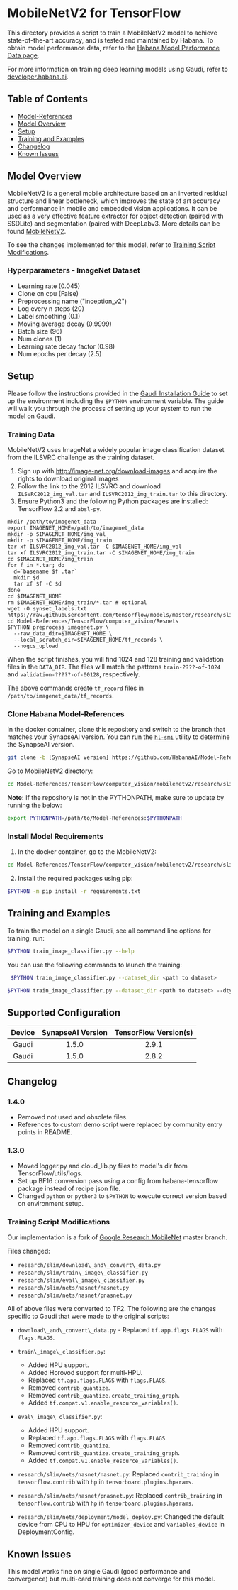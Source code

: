 # MobileNetV2 for TensorFlow

This directory provides a script to train a MobileNetV2 model to achieve state-of-the-art accuracy, and is tested and maintained by Habana. To obtain model performance data, refer to the [Habana Model Performance Data page](https://developer.habana.ai/resources/habana-training-models/#performance).

For more information on training deep learning models using Gaudi, refer to [developer.habana.ai](https://developer.habana.ai/resources/).

## Table of Contents

* [Model-References](../../../../../README.md)
* [Model Overview](#model-overview)
* [Setup](#setup)
* [Training and Examples](#training-and-examples)
* [Changelog](#changelog)
* [Known Issues](#known-issues)


## Model Overview

MobileNetV2 is a general mobile architecture based on an inverted residual structure and linear bottleneck, which improves the state of art accuracy and performance in mobile and embedded vision applications. It can be used as a very effective feature extractor for object detection (paired with SSDLite) and segmentation (paired with DeepLabv3. More details can be found [MobileNetV2](https://arxiv.org/pdf/1801.04381.pdf).

To see the changes implemented for this model, refer to [Training Script Modifications](#training-script-modifications).

### Hyperparameters - ImageNet Dataset

* Learning rate (0.045)
* Clone on cpu (False)
* Preprocessing name ("inception_v2")
* Log every n steps (20)
* Label smoothing (0.1)
* Moving average decay (0.9999)
* Batch size (96)
* Num clones (1)
* Learning rate decay factor (0.98)
* Num epochs per decay (2.5)

## Setup

Please follow the instructions provided in the [Gaudi Installation
Guide](https://docs.habana.ai/en/latest/Installation_Guide/index.html) to set up the
environment including the `$PYTHON` environment variable.
The guide will walk you through the process of setting up your system to run the model on Gaudi.

### Training Data

MobileNetV2 uses ImageNet a widely popular image
classification dataset from the ILSVRC challenge as the training dataset.

1. Sign up with http://image-net.org/download-images and acquire the rights to download original images
2. Follow the link to the 2012 ILSVRC
 and download `ILSVRC2012_img_val.tar` and `ILSVRC2012_img_train.tar` to this directory.
3. Ensure Python3 and the following Python packages are installed: TensorFlow 2.2 and `absl-py`.

```
mkdir /path/to/imagenet_data
export IMAGENET_HOME=/path/to/imagenet_data
mkdir -p $IMAGENET_HOME/img_val
mkdir -p $IMAGENET_HOME/img_train
tar xf ILSVRC2012_img_val.tar -C $IMAGENET_HOME/img_val
tar xf ILSVRC2012_img_train.tar -C $IMAGENET_HOME/img_train
cd $IMAGENET_HOME/img_train
for f in *.tar; do
  d=`basename $f .tar`
  mkdir $d
  tar xf $f -C $d
done
cd $IMAGENET_HOME
rm $IMAGENET_HOME/img_train/*.tar # optional
wget -O synset_labels.txt https://raw.githubusercontent.com/tensorflow/models/master/research/slim/datasets/imagenet_2012_validation_synset_labels.txt
cd Model-References/TensorFlow/computer_vision/Resnets
$PYTHON preprocess_imagenet.py \
  --raw_data_dir=$IMAGENET_HOME \
  --local_scratch_dir=$IMAGENET_HOME/tf_records \
  --nogcs_upload
```

When the script finishes, you will find 1024 and 128 training and validation files in the `DATA_DIR`. The files will match the patterns `train-????-of-1024` and `validation-?????-of-00128`, respectively.

The above commands create `tf_record` files in `/path/to/imagenet_data/tf_records`.

### Clone Habana Model-References
In the docker container, clone this repository and switch to the branch that
matches your SynapseAI version. You can run the
[`hl-smi`](https://docs.habana.ai/en/latest/Management_and_Monitoring/System_Management_Tools_Guide/System_Management_Tools.html#hl-smi-utility-options)
utility to determine the SynapseAI version.

```bash
git clone -b [SynapseAI version] https://github.com/HabanaAI/Model-References
```
Go to MobileNetV2 directory:

```bash
cd Model-References/TensorFlow/computer_vision/mobilenetv2/research/slim
```

**Note:** If the repository is not in the PYTHONPATH, make sure to update by running the below:
```bash
export PYTHONPATH=/path/to/Model-References:$PYTHONPATH
```
### Install Model Requirements
1. In the docker container, go to the MobileNetV2:
```bash
cd Model-References/TensorFlow/computer_vision/mobilenetv2/research/slim
```
2. Install the required packages using pip:
```bash
$PYTHON -m pip install -r requirements.txt
```
## Training and Examples

To train the model on a single Gaudi, see all command line options for training, run:

```bash
$PYTHON train_image_classifier.py --help
```

You can use the following commands to launch the training:

```bash
 $PYTHON train_image_classifier.py --dataset_dir <path to dataset>
```
```bash
$PYTHON train_image_classifier.py --dataset_dir <path to dataset> --dtype bf16
```
## Supported Configuration

| Device | SynapseAI Version | TensorFlow Version(s)  |
|:------:|:-----------------:|:-----:|
| Gaudi  | 1.5.0             | 2.9.1 |
| Gaudi  | 1.5.0             | 2.8.2 |

## Changelog
### 1.4.0
* Removed not used and obsolete files.
* References to custom demo script were replaced by community entry points in README.
### 1.3.0
* Moved logger.py and cloud_lib.py files to model's dir from TensorFlow/utils/logs.
* Set up BF16 conversion pass using a config from habana-tensorflow package instead of recipe json file.
* Changed `python` or `python3` to `$PYTHON` to execute correct version based on environment setup.

### Training Script Modifications

Our implementation is a fork of [Google Research MobileNet](https://github.com/tensorflow/models/tree/master/research/slim/nets/mobilenet) master branch.

Files changed:

-   `research/slim/download\_and\_convert\_data.py`
-   `research/slim/train\_image\_classifier.py`
-   `research/slim/eval\_image\_classifier.py`
-   `research/slim/nets/nasnet/nasnet.py`
-   `research/slim/nets/nasnet/pnasnet.py`

All of above files were converted to TF2.
The following are the changes specific to Gaudi that were made to the original scripts:

- `download\_and\_convert\_data.py` - Replaced `tf.app.flags.FLAGS` with `flags.FLAGS`.

- `train\_image\_classifier.py`:
  - Added HPU support.
  - Added Horovod support for multi-HPU.
  - Replaced `tf.app.flags.FLAGS` with `flags.FLAGS`.
  - Removed `contrib_quantize`.
  - Removed `contrib_quantize.create_training_graph`.
  - Added `tf.compat.v1.enable_resource_variables()`.

- `eval\_image\_classifier.py`:
  - Added HPU support.
  - Replaced `tf.app.flags.FLAGS` with `flags.FLAGS`.
  - Removed `contrib_quantize`.
  - Removed `contrib_quantize.create_training_graph`.
  - Added `tf.compat.v1.enable_resource_variables()`.

- `research/slim/nets/nasnet/nasnet.py`: Replaced `contrib_training` in `tensorflow.contrib` with `hp` in `tensorboard.plugins.hparams`.

- `research/slim/nets/nasnet/pnasnet.py`: Replaced `contrib_training` in `tensorflow.contrib` with `hp` in `tensorboard.plugins.hparams`.

- `research/slim/nets/deployment/model_deploy.py`: Changed the default device from CPU to HPU for `optimizer_device` and `variables_device` in DeploymentConfig.


## Known Issues

This model works fine on single Gaudi (good performance and convergence) but multi-card training does not converge for this model.
